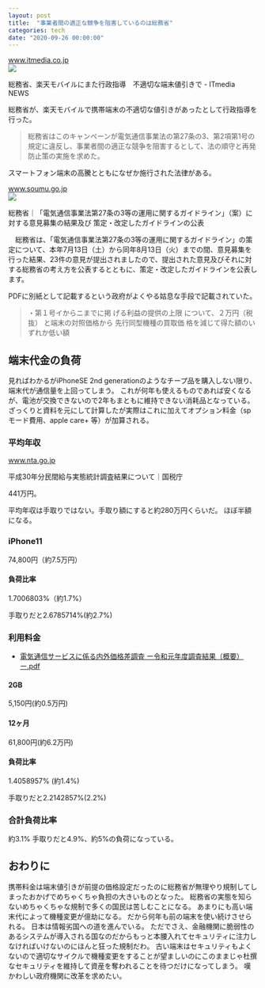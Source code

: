 ```yaml
---
layout: post
title:  "事業者間の適正な競争を阻害しているのは総務省"
categories: tech
date: "2020-09-26 00:00:00"
---
```



<div class="card">
  <a href="https://www.itmedia.co.jp/news/articles/2009/11/news141.html"></a>
  <div class="card__header">
    <a href="https://www.itmedia.co.jp/news/articles/2009/11/news141.html">www.itmedia.co.jp</a>
  </div>
  <div class="card__image">
    <img src="https://image.itmedia.co.jp/news/articles/2009/11/l_mt1626333_RKTNMT-01.jpg">
  </div>
  <div class="card__title">
    <p>総務省、楽天モバイルにまた行政指導　不適切な端末値引きで - ITmedia NEWS</p>
  </div>
  <div class="card__description">
    <p>総務省が、楽天モバイルで携帯端末の不適切な値引きがあったとして行政指導を行った。</p>
  </div>
</div>


> 総務省はこのキャンペーンが電気通信事業法の第27条の3、第2項第1号の規定に違反し、事業者間の適正な競争を阻害するとして、法の順守と再発防止策の実施を求めた。

スマートフォン端末の高騰とともになぜか施行された法律がある。


<div class="card">
  <a href="https://www.soumu.go.jp/menu_news/s-news/01kiban03_02000584.html"></a>
  <div class="card__header">
    <a href="https://www.soumu.go.jp/menu_news/s-news/01kiban03_02000584.html">www.soumu.go.jp</a>
  </div>
  <div class="card__image">
    <img src="https://www.soumu.go.jp/main_content/000372150.jpg">
  </div>
  <div class="card__title">
    <p>総務省｜「電気通信事業法第27条の3等の運用に関するガイドライン」（案）に対する意見募集の結果及び 策定・改定したガイドラインの公表</p>
  </div>
  <div class="card__description">
    <p>　総務省は、「電気通信事業法第27条の3等の運用に関するガイドライン」の策定について、本年7月13日（土）から同年8月13日（火）までの間、意見募集を行った結果、23件の意見が提出されましたので、提出された意見及びそれに対する総務省の考え方を公表するとともに、策定・改定したガイドラインを公表します。</p>
  </div>
</div>


PDFに別紙として記載するという政府がよくやる姑息な手段で記載されていた。

> ・第１号イからニまでに掲
> げる利益の提供の上限
> について、２万円（税抜）
> と端末の対照価格から
> 先行同型機種の買取価
> 格を減じて得た額のい
> ずれか低い額

## 端末代金の負荷

見ればわかるがiPhoneSE 2nd generationのようなチープ品を購入しない限り、端末代が通信量を上回ってしまう。
これが何年も使えるものであれば安くなるが、電池が交換できないので2年もまともに維持できない消耗品となっている。
ざっくりと資料を元にして計算したが実際はこれに加えてオプション料金（spモード費用、apple care+ 等）が加算される。

### 平均年収


<div class="card">
  <a href="https://www.nta.go.jp/information/release/kokuzeicho/2019/minkan/index.htm"></a>
  <div class="card__header">
    <a href="https://www.nta.go.jp/information/release/kokuzeicho/2019/minkan/index.htm">www.nta.go.jp</a>
  </div>
  <div class="card__image">
    <img src="">
  </div>
  <div class="card__title">
    <p> 平成30年分民間給与実態統計調査結果について｜国税庁</p>
  </div>
  <div class="card__description">
    <p></p>
  </div>
</div>


441万円。

平均年収は手取りではない。手取り額にすると約280万円くらいだ。
ほぼ半額になる。

### iPhone11

74,800円（約7.5万円）

#### 負荷比率

1.7006803%（約1.7%）

手取りだと2.6785714%(約2.7%)

### 利用料金

- [電気通信サービスに係る内外価格差調査 ー令和元年度調査結果（概要）ー\.pdf](https://www.soumu.go.jp/main_content/000694426.pdf)

#### 2GB 

5,150円(約0.5万円)

#### 12ヶ月

61,800円(約6.2万円)

#### 負荷比率

1.4058957% (約1.4%)

手取りだと2.2142857%(2.2%)

### 合計負荷比率

約3.1%
手取りだと4.9%、約5%の負荷になっている。

## おわりに

携帯料金は端末値引きが前提の価格設定だったのに総務省が無理やり規制してしまったおかげでめちゃくちゃ負担の大きいものとなった。
総務省の実態を知らないめちゃくちゃな規制で多くの国民は苦しむことになる。
あまりにも高い端末代によって機種変更が億劫になる。
だから何年も前の端末を使い続けさせられる。
日本は情報劣国への道を進んでいる。
ただでさえ、金融機関に脆弱性のあるシステムが導入される国なのだからもっと本腰入れてセキュリティに注力しなければいけないのにほんと狂った規制だわ。
古い端末はセキュリティもよくないので適切なサイクルで機種変更をすることが望ましいのにこのままじゃ杜撰なセキュリティを維持して資産を奪われることを待つだけになってしまう。
嘆かわしい政府機関に改革を求めたい。
